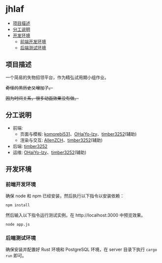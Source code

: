 # jhlaf

<!-- TOC GFM -->

* [项目描述](#项目描述)
* [分工说明](#分工说明)
* [开发环境](#开发环境)
  - [前端开发环境](#前端开发环境)
  - [后端测试环境](#后端测试环境)

<!-- /TOC -->

## 项目描述

一个简易的失物招领平台，作为精弘试用期小组作业。

~~奇怪的黑历史又增加了。~~

~~因为时间关系，很多动画效果没有做。~~

## 分工说明

- 前端:
  - 页面与模板: [komorebi531](https://github.com/komorebi531)、[OHaiYo-lzy](https://github.com/OHaiYo-lzy)、[timber3252](http://github.com/timber3252)(辅助)
  - 渲染与交互: [AllenZCH](https://github.com/AllenZCH)、[timber3252](http://github.com/timber3252)(辅助)
- 后端: [timber3252](http://github.com/timber3252)
- 运维: [OHaiYo-lzy](https://github.com/OHaiYo-lzy)、[timber3252](http://github.com/timber3252)(辅助)

## 开发环境

### 前端开发环境

确保 node 和 npm 已经安装，然后执行以下指令以安装依赖：

```bash
npm install
```

然后输入以下指令运行测试实例，在 http://localhost:3000 中预览效果。

```bash
node app.js
```

### 后端测试环境

确保安装并配置好 Rust 环境和 PostgreSQL 环境，在 server 目录下执行 `cargo run` 即可。

